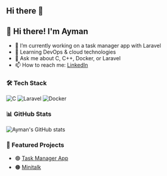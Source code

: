 ## Hi there 👋

## 👋 Hi there! I'm Ayman

- 🔭 I’m currently working on a task manager app with Laravel
- 🌱 Learning DevOps & cloud technologies
- 💬 Ask me about C, C++, Docker, or Laravel
- 📫 How to reach me: [LinkedIn](https://linkedin.com/in/yourusername)

### 🛠️ Tech Stack
![C](https://img.shields.io/badge/C-00599C?style=flat&logo=c&logoColor=white)
![Laravel](https://img.shields.io/badge/Laravel-F55247?style=flat&logo=laravel&logoColor=white)
![Docker](https://img.shields.io/badge/Docker-2496ED?style=flat&logo=docker&logoColor=white)

### 📊 GitHub Stats
![Ayman's GitHub stats](https://github-readme-stats.vercel.app/api?username=yourusername&show_icons=true&theme=dracula)

### 🚀 Featured Projects
- 🟢 [Task Manager App](https://github.com/yourusername/task-manager)
- 🟠 [Minitalk](https://github.com/yourusername/minitalk)

<!--
**Eljamaaouy-ayman/Eljamaaouy-ayman** is a ✨ _special_ ✨ repository because its `README.md` (this file) appears on your GitHub profile.

Here are some ideas to get you started:

- 🔭 I’m currently working on ...
- 🌱 I’m currently learning ...
- 👯 I’m looking to collaborate on ...
- 🤔 I’m looking for help with ...
- 💬 Ask me about ...
- 📫 How to reach me: ...
- 😄 Pronouns: ...
- ⚡ Fun fact: ...
-->
